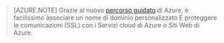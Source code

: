 ﻿
> [AZURE.NOTE]
> Grazie al nuovo [percorso guidato](http://support.microsoft.com/kb/2990804) di Azure,  è facilissimo associare un nome di dominio personalizzato E proteggere le comunicazioni (SSL) con i Servizi cloud di Azure o Siti Web di Azure.
<!--HONumber=45--> 
